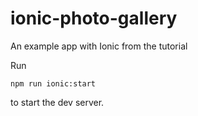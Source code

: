 # ionic-photo-gallery
An example app with Ionic from the tutorial

Run

```
npm run ionic:start
```

to start the dev server.

